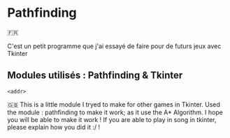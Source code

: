 # Pathfinding

:fr:

C'est un petit programme que j'ai essayé de faire pour de futurs jeux avec Tkinter
## Modules utilisés : Pathfinding & Tkinter
`<addr>`


🇬🇧
This is a little module I tryed to make for other games in Tkinter.
Used the module : pathfinding to make it work; as it use the A* Algorithm. I hope you will be able to make it work ! 
If you are able to play in song in tkinter, please explain how you did it :/ ! 
